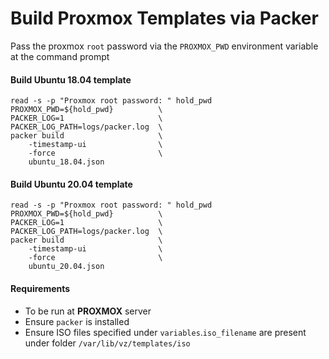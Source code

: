 # Build Proxmox Templates via Packer
Pass the proxmox `root` password via the `PROXMOX_PWD` environment variable at the command prompt

####  Build Ubuntu 18.04 template
```shell
read -s -p "Proxmox root password: " hold_pwd
PROXMOX_PWD=${hold_pwd}          \
PACKER_LOG=1                     \
PACKER_LOG_PATH=logs/packer.log  \
packer build                     \
    -timestamp-ui                \
    -force                       \
    ubuntu_18.04.json
```

####  Build Ubuntu 20.04 template
```shell
read -s -p "Proxmox root password: " hold_pwd
PROXMOX_PWD=${hold_pwd}          \
PACKER_LOG=1                     \
PACKER_LOG_PATH=logs/packer.log  \
packer build                     \
    -timestamp-ui                \
    -force                       \
    ubuntu_20.04.json
```

#### Requirements
- To be run at **PROXMOX** server
- Ensure `packer` is installed
- Ensure ISO files specified under `variables`.`iso_filename` are present under folder `/var/lib/vz/templates/iso`
